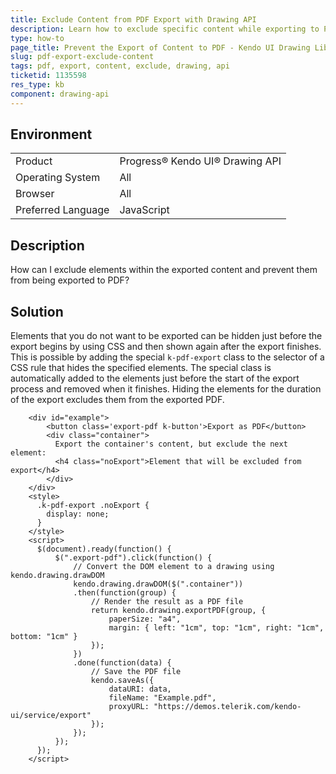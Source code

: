 ```yaml
---
title: Exclude Content from PDF Export with Drawing API
description: Learn how to exclude specific content while exporting to PDF by using the Kendo UI Drawing API.
type: how-to
page_title: Prevent the Export of Content to PDF - Kendo UI Drawing Library
slug: pdf-export-exclude-content
tags: pdf, export, content, exclude, drawing, api
ticketid: 1135598
res_type: kb
component: drawing-api
---
```


## Environment

<table>
 <tr>
  <td>Product</td>
  <td>Progress® Kendo UI® Drawing API</td>
 </tr>
 <tr>
  <td>Operating System</td>
  <td>All</td>
 </tr>
 <tr>
  <td>Browser</td>
  <td>All</td>
 </tr>
 <tr>
  <td>Preferred Language</td>
  <td>JavaScript</td>
 </tr>
</table>

## Description

How can I exclude elements within the exported content and prevent them from being exported to PDF?

## Solution

Elements that you do not want to be exported can be hidden just before the export begins by using CSS and then shown again after the export finishes. This is possible by adding the special `k-pdf-export` class to the selector of a CSS rule that hides the specified elements. The special class is automatically added to the elements just before the start of the export process and removed when it finishes. Hiding the elements for the duration of the export excludes them from the exported PDF.

```dojo
	<div id="example">
		<button class='export-pdf k-button'>Export as PDF</button>
	    <div class="container">
	      Export the container's content, but exclude the next element:
	      <h4 class="noExport">Element that will be excluded from export</h4>
	    </div>
	</div>
	<style>
	  .k-pdf-export .noExport {
	    display: none;
	  }
	</style>
	<script>
	  $(document).ready(function() {
	      $(".export-pdf").click(function() {
	          // Convert the DOM element to a drawing using kendo.drawing.drawDOM
	          kendo.drawing.drawDOM($(".container"))
	          .then(function(group) {
	              // Render the result as a PDF file
	              return kendo.drawing.exportPDF(group, {
	                  paperSize: "a4",
	                  margin: { left: "1cm", top: "1cm", right: "1cm", bottom: "1cm" }
	              });
	          })
	          .done(function(data) {
	              // Save the PDF file
	              kendo.saveAs({
	                  dataURI: data,
	                  fileName: "Example.pdf",
	                  proxyURL: "https://demos.telerik.com/kendo-ui/service/export"
	              });
	          });
	      });
	  });
	</script>
```
